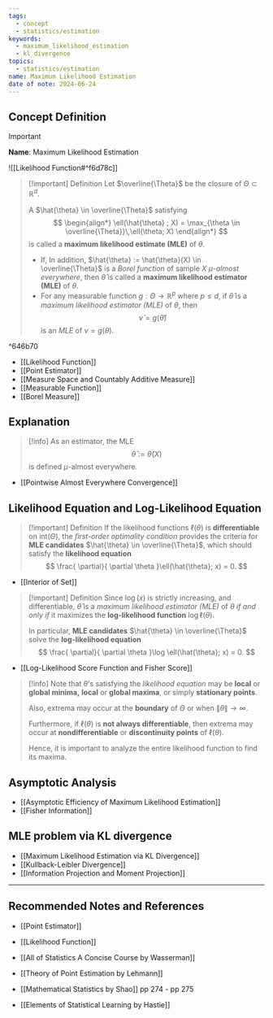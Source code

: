 ```yaml
---
tags:
  - concept
  - statistics/estimation
keywords:
  - maximum_likelihood_estimation
  - kl_divergence
topics:
  - statistics/estimation
name: Maximum Likelihood Estimation
date of note: 2024-06-24
---
```


## Concept Definition

>[!important]
>**Name**: Maximum Likelihood Estimation

![[Likelihood Function#^f6d78c]]

>[!important] Definition
>Let $\overline{\Theta}$ be the closure of $\Theta \subset \mathbb{R}^{d}$. 
>
>A $\hat{\theta} \in \overline{\Theta}$ satisfying 
>$$
>\begin{align*}
>\ell(\hat{\theta} ; X) = \max_{\theta \in \overline{\Theta}}\,\ell(\theta; X)
>\end{align*}
>$$
>is called a **maximum likelihood estimate (MLE)** of $\theta$. 
>
>- If, In addition,  $\hat{\theta} := \hat{\theta}(X)  \in \overline{\Theta}$ is a *Borel function* of sample $X$  *$\mu$-almost everywhere*, then $\hat{\theta}$ is called a **maximum likelihood estimator (MLE)** of $\theta$. 
>- For any measurable function $g: \Theta \to \mathbb{R}^{p}$ where $p \le d$, if $\hat{\theta}$ is a *maximum likelihood estimator (MLE)* of $\theta$, then $$\hat{\nu} = g(\hat{\theta})$$ is an *MLE* of $\nu = g(\theta).$

^646b70

- [[Likelihood Function]]
- [[Point Estimator]]
- [[Measure Space and Countably Additive Measure]]
- [[Measurable Function]]
- [[Borel Measure]]

## Explanation

>[!info]
>As an estimator, the MLE $$\hat{\theta} := \hat{\theta}(X)$$ is defined $\mu$-almost everywhere.

- [[Pointwise Almost Everywhere Convergence]]

## Likelihood Equation and Log-Likelihood Equation

>[!important] Definition
>If the likelihood functions  $\ell(\theta)$ is **differentiable** on  $\text{int}(\Theta)$, the *first-order optimality condition* provides the criteria for **MLE candidates** $\hat{\theta} \in \overline{\Theta}$, which should satisfy the **likelihood equation**
>$$
>\frac{ \partial}{ \partial \theta }\ell(\hat{\theta}; x) = 0.  
>$$

- [[Interior of Set]]

>[!important] Definition
>Since $\log(x)$ is strictly increasing, and differentiable, $\hat{\theta}$ is a *maximum likelihood estimator (MLE)* of $\theta$ *if and only if* it maximizes the **log-likelihood function** $\log \ell(\theta)$. 
>
>In particular, **MLE candidates** $\hat{\theta} \in \overline{\Theta}$ solve the **log-likelihood equation**
>$$
>\frac{ \partial}{ \partial \theta }\log \ell(\hat{\theta}; x) = 0.  
>$$

- [[Log-Likelihood Score Function and Fisher Score]]


>[!info]
>Note that $\theta$’s satisfying the *likelihood equation* may be **local** or **global minima,** **local** or **global maxima**, or simply **stationary points**. 
>
>Also, extrema may occur at the **boundary** of $\Theta$ or when $\lVert \theta \rVert \to \infty$. 
>
>Furthermore, if $\ell(\theta)$ is **not always differentiable**, then extrema may occur at **nondifferentiable** or **discontinuity points** of $\ell(\theta)$. 
>
>Hence, it is important to analyze the entire likelihood function to find its maxima.

## Asymptotic Analysis

- [[Asymptotic Efficiency of Maximum Likelihood Estimation]]
- [[Fisher Information]]


## MLE problem via KL divergence

- [[Maximum Likelihood Estimation via KL Divergence]]
- [[Kullback-Leibler Divergence]]
- [[Information Projection and Moment Projection]]






-----------
##  Recommended Notes and References


- [[Point Estimator]]
- [[Likelihood Function]]




- [[All of Statistics A Concise Course by Wasserman]]
- [[Theory of Point Estimation by Lehmann]]
- [[Mathematical Statistics by Shao]] pp 274 - pp 275
- [[Elements of Statistical Learning by Hastie]]